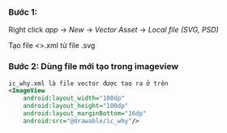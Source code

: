 ### Bước 1: 

Right click *app* -> *New* -> *Vector Asset* -> *Local file (SVG, PSD)*

Tạo file <<vector>>.xml từ file .svg

### Bước 2: Dùng file mới tạo trong imageview

```xml
ic_why.xml là file vector được tạo ra ở trên
<ImageView
    android:layout_width="100dp"
    android:layout_height="100dp"
    android:layout_marginBottom="16dp"
    android:src="@drawable/ic_why"/>
```